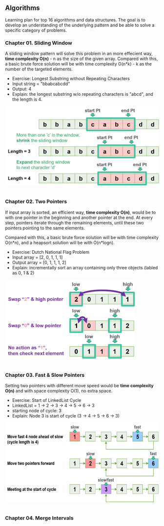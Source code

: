 ## Algorithms
Learning plan for top 16 algorithms and data structures. The goal is to develop an understanding of the underlying pattern and be able to solve a specific category of problems.

### Chapter 01. Sliding Window

A sliding window pattern will solve this problem in an more effecient way, **time complexity O(n)** - n as the size of the given array.
Compared with this, a basic brute force solution will be with time complexity O(n*k) - k as the number of the targeted elements.

- Exercise: Longest Substring without Repeating Characters
- Input string = "bbabcabcdd"
- Output: 4
- Explain: the longest substring w/o repeating characters is "abcd", and the length is 4.

<img src="images/2022-06-06_002359.png" height="260">

#
### Chapter 02. Two Pointers

If input array is sorted, an efficient way, **time complexity O(n)**, would be to with one pointer in the beginning and another pointer at the end. At every step, pointers iterate through the remaining elements, until these two pointers pointing to the same elements.

Compared with this, a basic brute force solution will be with time complexity O(n\*n), and a heapsort solution will be with O(n*logn).

- Exercise: Dutch National Flag Problem
- Input array =  [2, 0, 1, 1, 1]
- Output array = [0, 1, 1, 1, 2]
- Explain: incrementally sort an array containing only three objects (labled as 0, 1 & 2)

<img src="images/2022-06-11_001942.png" height="260">

#
### Chapter 03. Fast & Slow Pointers

Setting two pointers with different move speed would be **time complexity O(n)** and with space complexity O(1), no extra space. 

- Exercise: Start of LinkedList Cycle
- LinkedList = 1 -> 2 -> 3 -> 4 -> 5 -> 6 -> 3
- starting node of cycle: 3
- Explain: Node 3 is start of cycle (3 -> 4 -> 5 -> 6 -> 3)

<img src="images/2022-06-15_002247.png" height="260">

#
### Chapter 04. Merge Intervals
